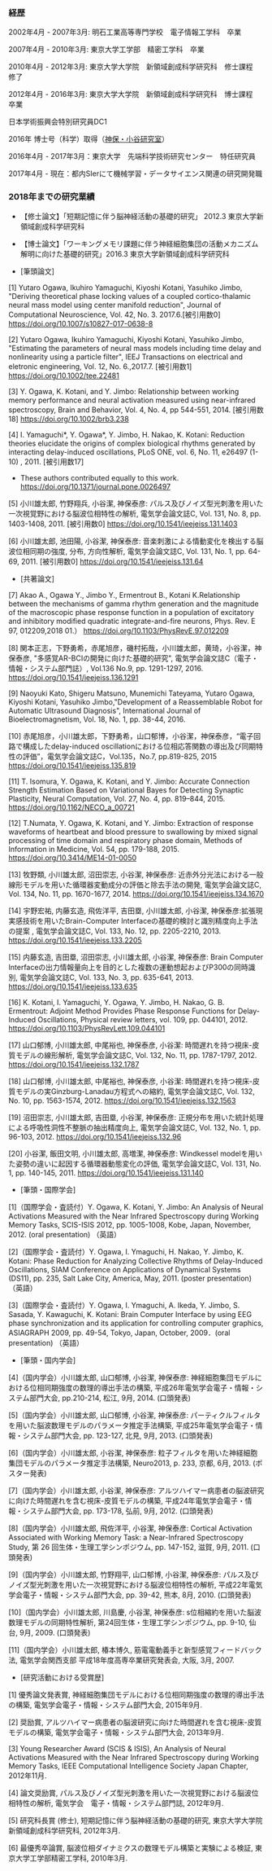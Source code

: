 
### 経歴

2002年4月 - 2007年3月: 明石工業高等専門学校　電子情報工学科　卒業

2007年4月 - 2010年3月: 東京大学工学部　精密工学科　卒業

2010年4月 - 2012年3月: 東京大学大学院　新領域創成科学研究科　修士課程　修了

2012年4月 - 2016年3月: 東京大学大学院　新領域創成科学研究科　博士課程　卒業

日本学術振興会特別研究員DC1

2016年 博士号（科学）取得（[神保・小谷研究室](http://neuron.t.u-tokyo.ac.jp/)）

2016年4月 - 2017年3月：東京大学　先端科学技術研究センター　特任研究員

2017年4月 - 現在：都内SIerにて機械学習・データサイエンス関連の研究開発職
    

### 2018年までの研究業績

- 【修士論文】「短期記憶に伴う脳神経活動の基礎的研究」 2012.3 東京大学新領域創成科学研究科
 
- 【博士論文】「ワーキングメモリ課題に伴う神経細胞集団の活動メカニズム解明に向けた基礎的研究」2016.3 東京大学新領域創成科学研究科
 
-  [筆頭論文]

[1] Yutaro Ogawa, Ikuhiro Yamaguchi, Kiyoshi Kotani, Yasuhiko Jimbo, "Deriving theoretical phase locking values of a coupled cortico-thalamic neural mass model using center manifold reduction", Journal of Computational Neuroscience, Vol. 42, No. 3. 2017.6.[被引用数0]
https://doi.org/10.1007/s10827-017-0638-8

[2] Yutaro Ogawa, Ikuhiro Yamaguchi, Kiyoshi Kotani, Yasuhiko Jimbo, "Estimating the parameters of neural mass models including time delay and nonlinearity using a particle filter", IEEJ Transactions on electrical and eletronic engineering, Vol. 12, No. 6.,2017.7. [被引用数1]
https://doi.org/10.1002/tee.22481

[3] Y. Ogawa, K. Kotani, and Y. Jimbo: Relationship between working memory performance and neural activation measured using near-infrared spectroscopy, Brain and Behavior, Vol. 4, No. 4, pp 544-551, 2014. [被引用数18]
https://doi.org/10.1002/brb3.238

[4] I. Yamaguchi*, Y. Ogawa*, Y. Jimbo, H. Nakao, K. Kotani: Reduction theories elucidate the origins of complex biological rhythms generated by interacting delay-induced oscillations, PLoS ONE, vol. 6, No. 11, e26497 (1-10) , 2011. [被引用数17]
* These authors contributed equally to this work.
https://doi.org/10.1371/journal.pone.0026497

[5] 小川雄太郎, 竹野翔兵, 小谷潔, 神保泰彦: パルス及びノイズ型光刺激を用いた一次視覚野における脳波位相特性の解析, 電気学会論文誌C, Vol. 131, No. 8, pp. 1403-1408, 2011. [被引用数0]
https://doi.org/10.1541/ieejeiss.131.1403

[6] 小川雄太郎, 池田陽, 小谷潔, 神保泰彦: 音楽刺激による情動変化を検出する脳波位相同期の強度, 分布, 方向性解析, 電気学会論文誌C, Vol. 131, No. 1, pp. 64-69, 2011. [被引用数0]
https://doi.org/10.1541/ieejeiss.131.64

- [共著論文]

[7] Akao A., Ogawa Y., Jimbo Y., Ermentrout B., Kotani K.Relationship between the mechanisms of gamma rhythm generation and the magnitude of the macroscopic phase response function in a population of excitatory and inhibitory modified quadratic integrate-and-fire neurons, Phys. Rev. E 97, 012209,2018 01.）
https://doi.org/10.1103/PhysRevE.97.012209

[8] 関本正志，下野勇希，赤尾旭彦，磯村拓哉，小川雄太郎，黄琦，小谷潔，神保泰彦, "多感覚AR-BCIの開発に向けた基礎的研究", 電気学会論文誌C（電子・情報・システム部門誌）, Vol.136 No.9, pp. 1291-1297, 2016.
https://doi.org/10.1541/ieejeiss.136.1291

[9] Naoyuki Kato, Shigeru Matsuno, Munemichi Tateyama, Yutaro Ogawa, Kiyoshi Kotani, Yasuhiko Jimbo,"Development of a Reassemblable Robot for Automatic Ultrasound Diagnosis", International Journal of Bioelectromagnetism, Vol. 18, No. 1, pp. 38-44, 2016.

[10] 赤尾旭彦，小川雄太郎，下野勇希，山口郁博，小谷潔，神保泰彦，“電子回路で構成したdelay-induced oscillationにおける位相応答関数の導出及び同期特性の評価”，電気学会論文誌C，Vol.135，No.7, pp.819-825, 2015
https://doi.org/10.1541/ieejeiss.135.819

[11] T. Isomura, Y. Ogawa, K. Kotani, and Y. Jimbo: Accurate Connection Strength Estimation Based on Variational Bayes for Detecting Synaptic Plasticity, Neural Computation, Vol. 27, No. 4, pp. 819–844, 2015.
https://doi.org/10.1162/NECO_a_00721

[12] T.Numata, Y. Ogawa, K. Kotani, and Y. Jimbo: Extraction of response waveforms of heartbeat and blood pressure to swallowing by mixed signal processing of time domain and respiratory phase domain, Methods of Information in Medicine, Vol. 54, pp. 179-188, 2015.
https://doi.org/10.3414/ME14-01-0050

[13] 牧野類, 小川雄太郎, 沼田崇志, 小谷潔, 神保泰彦: 近赤外分光法における一般線形モデルを用いた循環器変動成分の評価と除去手法の開発, 電気学会論文誌C, Vol. 134, No. 11, pp. 1670-1677, 2014.
https://doi.org/10.1541/ieejeiss.134.1670

[14] 宇野宏祐, 内藤玄造, 飛佐洋平, 吉田塁, 小川雄太郎, 小谷潔, 神保泰彦:拡張現実感技術を用いたBrain-Computer Interfaceの基礎的検討と識別精度向上手法の提案 , 電気学会論文誌C, Vol. 133, No. 12, pp. 2205-2210, 2013.
https://doi.org/10.1541/ieejeiss.133.2205

[15] 内藤玄造, 吉田塁, 沼田崇志, 小川雄太郎, 小谷潔, 神保泰彦: Brain Computer Interfaceの出力情報量向上を目的とした複数の運動想起およびP300の同時識別, 電気学会論文誌C, Vol. 133, No. 3, pp. 635-641, 2013.
https://doi.org/10.1541/ieejeiss.133.635

[16] K. Kotani, I. Yamaguchi, Y. Ogawa, Y. Jimbo, H. Nakao, G. B. Ermentrout: Adjoint Method Provides Phase Response Functions for Delay-Induced Oscillations, Physical review letters, vol. 109, pp. 044101, 2012.
https://doi.org/10.1103/PhysRevLett.109.044101

[17] 山口郁博, 小川雄太郎, 中尾裕也, 神保泰彦, 小谷潔: 時間遅れを持つ視床-皮質モデルの線形解析, 電気学会論文誌C, Vol. 132, No. 11, pp. 1787-1797, 2012.
https://doi.org/10.1541/ieejeiss.132.1787

[18] 山口郁博, 小川雄太郎, 中尾裕也, 神保泰彦, 小谷潔: 時間遅れを持つ視床-皮質モデルの実Ginzburg-Lanadau方程式への縮約, 電気学会論文誌C, Vol. 132, No. 10, pp. 1563-1574, 2012.
https://doi.org/10.1541/ieejeiss.132.1563

[19] 沼田崇志, 小川雄太郎, 吉田塁, 小谷潔, 神保泰彦: 正規分布を用いた統計処理による呼吸性洞性不整脈の抽出精度向上, 電気学会論文誌C, Vol. 132, No. 1, pp. 96-103, 2012.
https://doi.org/10.1541/ieejeiss.132.96

[20] 小谷潔, 飯田文明, 小川雄太郎, 高増潔, 神保泰彦: Windkessel modelを用いた姿勢の違いに起因する循環器動態変化の評価, 電気学会論文誌C, Vol. 131, No. 1, pp. 140-145, 2011.
https://doi.org/10.1541/ieejeiss.131.140

- [筆頭・国際学会]

[1]（国際学会・査読付）Y. Ogawa, K. Kotani, Y. Jimbo: An Analysis of Neural Activations Measured with the Near Infrared Spectroscopy during Working Memory Tasks, SCIS-ISIS 2012, pp. 1005-1008, Kobe, Japan, November, 2012. (oral presentation) （英語）

[2]（国際学会・査読付）Y. Ogawa, I. Ymaguchi, H. Nakao, Y. Jimbo, K. Kotani: Phase Reduction for Analyzing Collective Rhythms of Delay-Induced Oscillations, SIAM Conference on Applications of Dynamical Systems (DS11), pp. 235, Salt Lake City, America, May, 2011.  (poster presentation) （英語）

[3]（国際学会・査読付）Y. Ogawa, I. Ymaguchi, A. Ikeda, Y. Jimbo, S. Sasada, Y. Kawaguchi, K. Kotani: Brain Computer Interface by using EEG phase synchronization and its application for controlling computer graphics, ASIAGRAPH 2009, pp. 49-54, Tokyo, Japan, October, 2009．(oral presentation) （英語）

- [筆頭・国内学会]

[4]（国内学会）小川雄太郎, 山口郁博, 小谷潔, 神保泰彦: 神経細胞集団モデルにおける位相同期強度の数理的導出手法の構築, 平成26年電気学会電子・情報・システム部門大会, pp.210-214, 松江, 9月, 2014. (口頭発表)

[5]（国内学会）小川雄太郎, 山口郁博, 小谷潔, 神保泰彦: パーティクルフィルタを用いた脳波数理モデルのパラメータ推定手法構築, 平成25年電気学会電子・情報・システム部門大会, pp. 123-127, 北見, 9月, 2013. (口頭発表)  

[6]（国内学会）小川雄太郎, 小谷潔, 神保泰彦: 粒子フィルタを用いた神経細胞集団モデルのパラメータ推定手法構築, Neuro2013, p. 233, 京都, 6月, 2013. (ポスター発表)

[7]（国内学会）小川雄太郎, 小谷潔, 神保泰彦: アルツハイマー病患者の脳波研究に向けた時間遅れを含む視床-皮質モデルの構築, 平成24年電気学会電子・情報・システム部門大会, pp. 173-178, 弘前, 9月, 2012. (口頭発表)

[8]（国内学会）小川雄太郎, 飛佐洋平, 小谷潔, 神保泰彦: Cortical Activation Associated with Working Memory Task: a Near-Infrared Spectroscopy Study, 第 26 回生体・生理工学シンポジウム, pp. 147-152, 滋賀, 9月, 2011. (口頭発表)

[9]（国内学会）小川雄太郎, 竹野翔平, 山口郁博, 小谷潔, 神保泰彦: パルス及びノイズ型光刺激を用いた一次視覚野における脳波位相特性の解析, 平成22年電気学会電子・情報・システム部門大会, pp. 39-42, 熊本, 8月, 2010. (口頭発表)

[10]（国内学会）小川雄太郎, 川島慶, 小谷潔, 神保泰彦: s位相縮約を用いた脳波数理モデルの同期特性解析, 第24回生体・生理工学シンポジウム, pp. 9-10, 仙台, 9月, 2009. (口頭発表)

[11]（国内学会）小川雄太郎, 椿本博久, 筋電電動義手と新型感覚フィードバック法, 電気学会関西支部 平成18年度高専卒業研究発表会, 大阪, 3月, 2007.


- [研究活動における受賞歴]

[1] 優秀論文発表賞, 神経細胞集団モデルにおける位相同期強度の数理的導出手法の構築, 電気学会電子・情報・システム部門大会, 2015年9月.

[2] 奨励賞, アルツハイマー病患者の脳波研究に向けた時間遅れを含む視床-皮質モデルの構築, 電気学会電子・情報・システム部門大会, 2013年9月. 

[3] Young Researcher Award (SCIS & ISIS), An Analysis of Neural Activations Measured with the Near Infrared Spectroscopy during Working Memory Tasks, IEEE Computational Intelligence Society Japan Chapter, 2012年11月. 

[4] 論文奨励賞, パルス及びノイズ型光刺激を用いた一次視覚野における脳波位相特性の解析, 電気学会　電子・情報・システム部門誌, 2012年9月.

[5] 研究科長賞 (修士), 短期記憶に伴う脳神経活動の基礎的研究, 東京大学大学院新領域創成科学研究科, 2012年3月.

[6] 最優秀卒論賞, 脳波位相ダイナミクスの数理モデル構築と実験による検証, 東京大学工学部精密工学科, 2010年3月.

